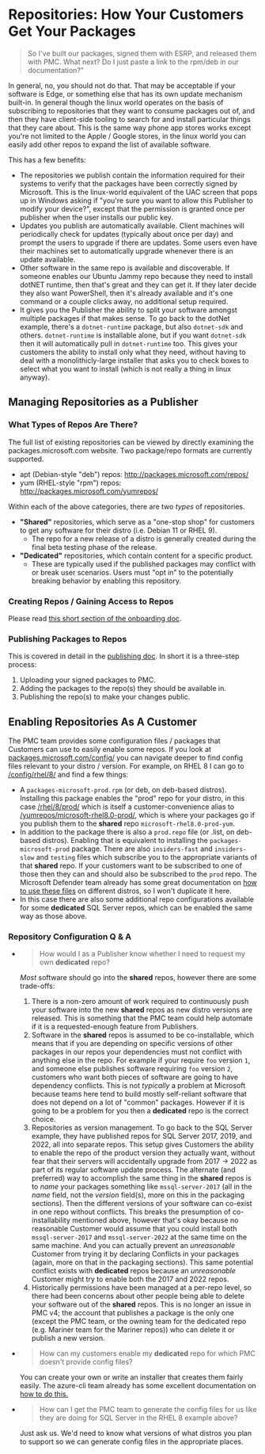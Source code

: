 # Repositories: How Your Customers Get Your Packages
> So I've built our packages, signed them with ESRP, and released them with PMC.
> What next?
> Do I just paste a link to the rpm/deb in our documentation?"

In general, no, you should not do that.
That may be acceptable if your software is Edge, or something else that has its own update mechanism built-in.
In general though the linux world operates on the basis of subscribing to repositories that they want to consume packages out of, and then they have client-side tooling to search for and install particular things that they care about.
This is the same way phone app stores works except you're not limited to the Apple / Google stores, in the linux world you can easily add other repos to expand the list of available software.

This has a few benefits:
* The repositories we publish contain the information required for their systems to verify that the packages have been correctly signed by Microsoft.
  This is the linux-world equivalent of the UAC screen that pops up in Windows asking if "you're sure you want to allow this Publisher to modify your device?", except that the permission is granted once per publisher when the user installs our public key.
* Updates you publish are automatically available.
  Client machines will periodically check for updates (typically about once per day) and prompt the users to upgrade if there are updates.
  Some users even have their machines set to automatically upgrade whenever there is an update available.
* Other software in the same repo is available and discoverable.
  If someone enables our Ubuntu Jammy repo because they need to install dotNET runtime, then that's great and they can get it.
  If they later decide they also want PowerShell, then it's already available and it's one command or a couple clicks away, no additional setup required.
* It gives you the Publisher the ability to split your software amongst multiple packages if that makes sense.
  To go back to the dotNet example, there's a `dotnet-runtime` package, but also `dotnet-sdk` and others.
  `dotnet-runtime` is installable alone, but if you want `dotnet-sdk` then it will automatically pull in `dotnet-runtime` too.
  This gives your customers the ability to install only what they need, without having to deal with a monolithicly-large installer that asks you to check boxes to select what you want to install (which is not really a thing in linux anyway).

## Managing Repositories as a Publisher
### What Types of Repos Are There?
The full list of existing repositories can be viewed by directly examining the packages.microsoft.com website.
Two package/repo formats are currently supported.

- apt (Debian-style "deb") repos: <http://packages.microsoft.com/repos/>
- yum (RHEL-style "rpm") repos: <http://packages.microsoft.com/yumrepos/>

Within each of the above categories, there are two *types* of repositories.
* **"Shared"** repositories, which serve as a "one-stop shop" for customers to get any software for their distro (i.e. Debian 11 or RHEL 9).
    * The repo for a new release of a distro is generally created during the final beta testing phase of the release.
* **"Dedicated"** repositories, which contain content for a specific product.
    * These are typically used if the published packages may conflict with or break user scenarios.
      Users must "opt in" to the potentially breaking behavior by enabling this repository.

### Creating Repos / Gaining Access to Repos
Please read [this short section of the onboarding doc](https://eng.ms/docs/cloud-ai-platform/azure-core/azure-management-and-platforms/control-plane-bburns/pmc-package-ingestion/pmc-onboardingreference/onboard#request-publishing-access).

### Publishing Packages to Repos
This is covered in detail in the [publishing doc](https://eng.ms/docs/cloud-ai-platform/azure-core/azure-management-and-platforms/control-plane-bburns/pmc-package-ingestion/pmc-onboardingreference/publish).
In short it is a three-step process:
1. Uploading your signed packages to PMC.
1. Adding the packages to the repo(s) they should be available in.
1. Publishing the repo(s) to make your changes public.

## Enabling Repositories As A Customer
The PMC team provides some configuration files / packages that Customers can use to easily enable some repos.
If you look at [packages.microsoft.com/config/](https://packages.microsoft.com/config/) you can navigate deeper to find config files relevant to your distro / version.
For example, on RHEL 8 I can go to [/config/rhel/8/](https://packages.microsoft.com/config/rhel/8/) and find a few things:
* A `packages-microsoft-prod.rpm` (or deb, on deb-based distros).
  Installing this package enables the "prod" repo for your distro, in this case [/rhel/8/prod/](https://packages.microsoft.com/rhel/8/prod/) which is itself a customer-convenience alias to [/yumrepos/microsoft-rhel8.0-prod/](https://packages.microsoft.com/yumrepos/microsoft-rhel8.0-prod/), which is where your packages go if you publish them to the **shared** repo `microsoft-rhel8.0-prod-yum`.
* In addition to the package there is also a `prod.repo` file (or .list, on deb-based distros).
  Enabling that is equivalent to installing the `packages-microsoft-prod` package.
  There are also `insiders-fast` and `insiders-slow` and `testing` files which subscribe you to the appropriate variants of that **shared** repo.
  If your customers want to be subscribed to one of those then they can and should also be subscribed to the `prod` repo.
  The Microsoft Defender team already has some great documentation on [how to use these files](https://learn.microsoft.com/en-us/microsoft-365/security/defender-endpoint/linux-install-manually?view=o365-worldwide#configure-the-linux-software-repository) on different distros, so I won't duplicate it here.
* In this case there are also some additional repo configurations available for some **dedicated** SQL Server repos, which can be enabled the same way as those above.

### Repository Configuration Q & A
* > How would I as a Publisher know whether I need to request my own **dedicated** repo?

  _Most_ software should go into the **shared** repos, however there are some trade-offs:
  1. There is a non-zero amount of work required to continuously push your software into the new **shared** repos as new distro versions are released.
     This is something that the PMC team could help automate if it is a requested-enough feature from Publishers.
  1. Software in the **shared** repos is assumed to be co-installable, which means that if you are depending on specific versions of other packages in our repos your dependencies must not conflict with anything else in the repo.
     For example if your require `foo` version `1`, and someone else publishes software requiring `foo` version `2`, customers who want both pieces of software are going to have dependency conflicts.
     This is not _typically_ a problem at Microsoft because teams here tend to build mostly self-reliant software that does not depend on a lot of "common" packages.
     However if it is going to be a problem for you then a **dedicated** repo is the correct choice.
  1. Repositories as version management.
     To go back to the SQL Server example, they have published repos for SQL Server 2017, 2019, and 2022, all into separate repos.
     This setup gives Customers the ability to enable the repo of the product version they actually want, without fear that their servers will accidentally upgrade from 2017 -> 2022 as part of its regular software update process.
     The alternate (and preferred) way to accomplish the same thing in the **shared** repos is to _name_ your packages something like `mssql-server-2017` (all in the _name_ field, not the _version_ field(s), more on this in the packaging sections).
     Then the different versions of your software can co-exist in one repo without conflicts.
     This breaks the presumption of co-installability mentioned above, however that's okay because no reasonable Customer would assume that you could install both `mssql-server-2017` and `mssql-server-2022` at the same time on the same machine.
     And you can actually prevent an _unreasonable_ Customer from trying it by declaring Conflicts in your packages (again, more on that in the packaging sections).
     This same potential conflict exists with **dedicated** repos because an _unreasonable_ Customer might try to enable both the 2017 and 2022 repos.
  1. Historically permissions have been managed at a per-repo level, so there had been concerns about other people being able to delete your software out of the **shared** repos.
     This is no longer an issue in PMC v4; the account that publishes a package is the only one (except the PMC team, or the owning team for the dedicated repo (e.g. Mariner team for the Mariner repos)) who can delete it or publish a new version.
* > How can my customers enable my **dedicated** repo for which PMC doesn't provide config files?

  You can create your own or write an installer that creates them fairly easily.
  The azure-cli team already has some excellent documentation on [how to do this.](https://learn.microsoft.com/en-us/cli/azure/install-azure-cli-linux)
* > How can I get the PMC team to generate the config files for us like they are doing for SQL Server in the RHEL 8 example above?

  Just ask us.
  We'd need to know what versions of what distros you plan to support so we can generate config files in the appropriate places.
